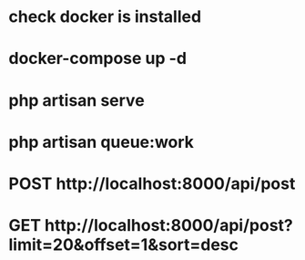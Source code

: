 # check docker is installed
# docker-compose up -d
# php artisan serve
# php artisan queue:work

# POST http://localhost:8000/api/post
# GET http://localhost:8000/api/post?limit=20&offset=1&sort=desc